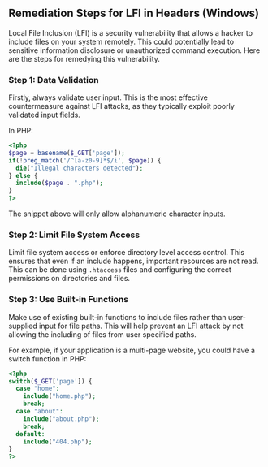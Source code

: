 

## Remediation Steps for LFI in Headers (Windows)

Local File Inclusion (LFI) is a security vulnerability that allows a hacker to include files on your system remotely. This could potentially lead to sensitive information disclosure or unauthorized command execution. Here are the steps for remedying this vulnerability.

### Step 1: Data Validation

Firstly, always validate user input. This is the most effective countermeasure against LFI attacks, as they typically exploit poorly validated input fields.

In PHP:

```php
<?php
$page = basename($_GET['page']);
if(!preg_match('/^[a-z0-9]*$/i', $page)) {
  die("Illegal characters detected");
} else {
  include($page . ".php");
}
?>
```

The snippet above will only allow alphanumeric character inputs.

### Step 2: Limit File System Access

Limit file system access or enforce directory level access control. This ensures that even if an include happens, important resources are not read. This can be done using `.htaccess` files and configuring the correct permissions on directories and files.

### Step 3: Use Built-in Functions

Make use of existing built-in functions to include files rather than user-supplied input for file paths. This will help prevent an LFI attack by not allowing the including of files from user specified paths.

For example, if your application is a multi-page website, you could have a switch function in PHP:

```php
<?php
switch($_GET['page']) {
  case "home":
    include("home.php");
    break;
  case "about":
    include("about.php");
    break;
  default:
    include("404.php");
}
?>
```
